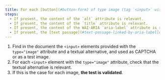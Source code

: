 ```yaml
---
title: For each [button](#button-form) of type image (tag `<input>` with the attribute `type="image"`) used as [CAPTCHA](#captcha) or as a [test image ](#test-image), with a [text alternative](#textual-image-alternative), is this alternative relevant?
steps:
  - If present, the content of the `alt` attribute is relevant.
  - If present, the content of the `title` attribute is relevant.
  - If present, the content of the WAI-ARIA `aria-label` attribute is relevant.
  - If present, the [text passage](#text-passage-linked-by-aria-labelledby-or-aria-describedby) associated via the WAI-ARIA attribute `aria-labelledby` is relevant .
---
```


1. Find in the document the `<input>` elements provided with the `type="image"` attribute and a textual alternative, and used as CAPTCHA or as a test image.
2. For each `<input>` element with the `type="image"` attribute, check that the textual alternative is relevant.
3. If this is the case for each image, **the test is validated**.

